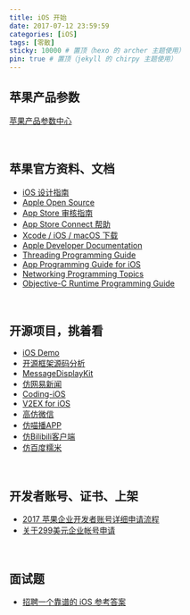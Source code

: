 ```yaml
---
title: iOS 开始
date: 2017-07-12 23:59:59
categories: [iOS]
tags: [零散]
sticky: 10000 # 置顶（hexo 的 archer 主题使用）
pin: true # 置顶（jekyll 的 chirpy 主题使用）
---
```


## 苹果产品参数

[苹果产品参数中心](https://hubapple.cn/)

<br>

## 苹果官方资料、文档

* [iOS 设计指南](https://developer.apple.com/cn/design/human-interface-guidelines/designing-for-ios)
* [Apple Open Source](https://opensource.apple.com)
* [App Store 审核指南](https://developer.apple.com/cn/app-store/review/guidelines/)
* [App Store Connect 帮助](https://help.apple.com/app-store-connect/#/)
* [Xcode / iOS / macOS 下载](https://developer.apple.com/download/)
* [Apple Developer Documentation](https://developer.apple.com/documentation/)
* [Threading Programming Guide](https://developer.apple.com/library/archive/documentation/Cocoa/Conceptual/Multithreading/Introduction/Introduction.html#//apple_ref/doc/uid/10000057i-CH1-SW1)
* [App Programming Guide for iOS](https://developer.apple.com/library/archive/documentation/iPhone/Conceptual/iPhoneOSProgrammingGuide/Introduction/Introduction.html#//apple_ref/doc/uid/TP40007072)
* [Networking Programming Topics](https://developer.apple.com/library/archive/documentation/NetworkingInternet/Conceptual/NetworkingTopics/Introduction/Introduction.html#//apple_ref/doc/uid/TP40012546-SW1)
* [Objective-C Runtime Programming Guide](https://developer.apple.com/library/archive/documentation/Cocoa/Conceptual/ObjCRuntimeGuide/Introduction/Introduction.html#//apple_ref/doc/uid/TP40008048-CH1-SW1)


<br>

## 开源项目，挑着看

* [iOS Demo](https://github.com/Tim9Liu9/TimLiu-iOS)
* [开源框架源码分析](https://github.com/Draveness/analyze)
* [MessageDisplayKit](https://github.com/xhzengAIB/MessageDisplayKit)
* [仿网易新闻](https://github.com/dsxNiubility/SXNews)
* [Coding-iOS](https://github.com/Coding/Coding-iOS/tree/master/Coding_iOS)
* [V2EX for iOS](https://github.com/singro/v2ex)
* [高仿微信](https://github.com/gsdios/GSD_WeiXin)
* [仿喵播APP](https://github.com/SunLiner/MiaowShow)
* [仿Bilibili客户端](https://github.com/MichaelHuyp/Bilibili_Wuxianda)
* [仿百度糯米](https://github.com/lookingstars/nuomi)

<br>

## 开发者账号、证书、上架

* [2017 苹果企业开发者账号详细申请流程](https://ybbc.github.io/posts/7a32a90d/)
* [关于299美元企业帐号申请](https://blog.csdn.net/huxinguang_ios/article/details/70258601)

<br>

## 面试题

* [招聘一个靠谱的 iOS 参考答案](https://github.com/ChenYilong/iOSInterviewQuestions/tree/master/01%E3%80%8A%E6%8B%9B%E8%81%98%E4%B8%80%E4%B8%AA%E9%9D%A0%E8%B0%B1%E7%9A%84iOS%E3%80%8B%E9%9D%A2%E8%AF%95%E9%A2%98%E5%8F%82%E8%80%83%E7%AD%94%E6%A1%88)